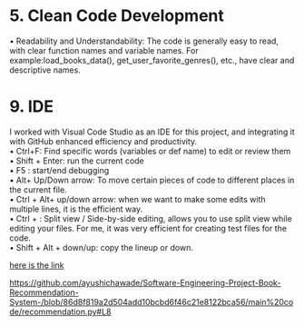 # 5. Clean Code Development 
•	Readability and Understandability: The code is generally easy to read, with clear function names and variable names. For example:load_books_data(), get_user_favorite_genres(), etc., have clear and descriptive names.





# 9. IDE
I worked with Visual Code Studio as an IDE for this project, and integrating it with GitHub enhanced efficiency and productivity.<br> 
•	Ctrl+F: Find specific words (variables or def name) to edit or review them<br>
•	Shift + Enter: run the current code <br> 
•	F5 : start/end debugging <br> 
•	 Alt+ Up/Down arrow: To move certain pieces of code to different places in the current file.<br> 
•	Ctrl + Alt+ up/down arrow: when we want to make some edits with multiple lines, it is the efficient way.<br> 
•	Ctrl + \: Split view / Side-by-side editing, allows you to use split view while editing your files. For me, it was very efficient for creating test files for the code.<br>
•	Shift + Alt + down/up: copy the lineup or down.<br>  


      
[here is the link ](https://github.com/ayushichawade/Software-Engineering-Project-Book-Recommendation-System-/blob/main/DDD/Core_domain_chart.pdf) 

https://github.com/ayushichawade/Software-Engineering-Project-Book-Recommendation-System-/blob/86d8f819a2d504add10bcbd6f46c21e8122bca56/main%20code/recommendation.py#L8
